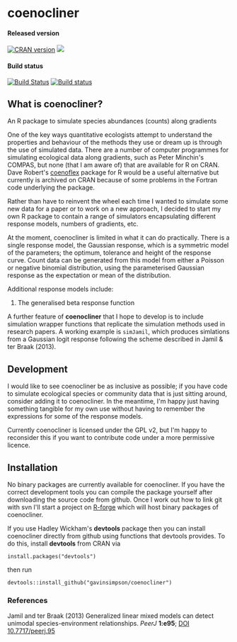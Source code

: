 coenocliner
===========

#### Released version
[![CRAN version](http://www.r-pkg.org/badges/version/coenocliner)](https://cran.rstudio.com/web/packages/coenocliner/index.html) [![](https://cranlogs.r-pkg.org/badges/grand-total/coenocliner)](https://cran.rstudio.com/web/packages/coenocliner/index.html)

#### Build status
[![Build Status](https://travis-ci.org/gavinsimpson/coenocliner.svg?branch=master)](https://travis-ci.org/gavinsimpson/coenocliner)  [![Build status](https://ci.appveyor.com/api/projects/status/hc8dbxrim2nj3c1i/branch/master)](https://ci.appveyor.com/project/gavinsimpson/coenocliner/branch/master)

## What is coenocliner?

An R package to simulate species abundances (counts) along gradients

One of the key ways quantitative ecologists attempt to understand 
the properties and behaviour of the methods they use or dream up is 
through the use of simulated data. There are a number of computer 
programmes for simulating ecological data along gradients, such as 
Peter Minchin's COMPAS, but none (that I am aware of) that are 
available for R on CRAN. Dave Robert's 
[coenoflex](https://cran.r-project.org/package=coenoflex) package for 
R would be a useful alternative but currently is archived on CRAN 
because of some problems in the Fortran code underlying the package.

Rather than have to reinvent the wheel each time I wanted to simulate 
some new data for a paper or to work on a new approach, I decided to 
start my own R package to contain a range of simulators encapsulating 
different response models, numbers of gradients, etc.

At the moment, coenocliner is limited in what it can do practically. 
There is a single response model, the Gaussian response, which is a 
symmetric model of the parameters; the optimum, tolerance and height 
of the response curve. Count data can be generated from this model 
from either a Poisson or negative binomial distribution, using the 
parameterised Gaussian response as the expectation or mean of the 
distribution.

Additional response models include:

 1. The generalised beta response function

A further feature of **coenocliner** that I hope to develop is to 
include simulation  wrapper functions that replicate the simulation 
methods used in research papers. A working example is `simJamil`, 
which produces simlations from a Gaussian logit response following 
the scheme described in Jamil & ter Braak (2013).

## Development

I would like to see coenocliner be as inclusive as possible; if you 
have code to simulate ecological species or community data that is 
just sitting around, consider adding it to coenocliner. In the 
meantime, I'm happy just having something tangible for my own use 
without having to remember the expressions for some of the response 
models.

Currently coenocliner is licensed under the GPL v2, but I'm happy to 
reconsider this if you want to contribute code under a more permissive 
licence.

## Installation

No binary packages are currently available for coenocliner. If you 
have the correct development tools you can compile the package 
yourself after downloading the source code from github. Once I work 
out how to link git with svn I'll start a project on 
[R-forge](http://r-forge.r-project.org) which will host binary 
packages of coenocliner.

If you use Hadley Wickham's **devtools** package then you 
can install coenocliner directly from github using functions that 
devtools provides. To do this, install **devtools** from CRAN via

    install.packages("devtools")

then run

    devtools::install_github("gavinsimpson/coenocliner")

### References

Jamil and ter Braak (2013) Generalized linear mixed models can 
detect unimodal species-environment relationships. *PeerJ* **1:e95**;
 [DOI 10.7717/peerj.95](http://doi.org/10.7717/peerj.95)
